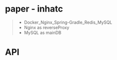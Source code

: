 # paper - inhatc 
> - Docker_Nginx_Spring-Gradle_Redis_MySQL
> - Nginx as reverseProxy
> - MySQL as mainDB

# API
